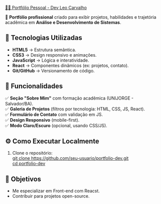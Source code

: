   <a href="https://portifolio-gules-tau.vercel.app/" target="blank"> 👨‍💻 Portfólio Pessoal - Dev Leo Carvalho  </a>

🔹 **Portfólio profissional** criado para exibir projetos, habilidades e trajetória acadêmica em **Análise e Desenvolvimento de Sistemas**.  

## 🚀 Tecnologias Utilizadas  
- **HTML5** → Estrutura semântica.  
- **CSS3** → Design responsivo e animações.  
- **JavaScript** → Lógica e interatividade.  
- **React** → Componentes dinâmicos (ex: projetos, contato).  
- **Git/GitHub** → Versionamento de código.  

## 📌 Funcionalidades  
✅ **Seção "Sobre Mim"** com formação acadêmica (UNIJORGE - Salvador/BA).  
✅ **Galeria de Projetos** (filtros por tecnologia: HTML, CSS, JS, React).  
✅ **Formulário de Contato** com validação em JS.  
✅ **Design Responsivo** (mobile-first).  
✅ **Modo Claro/Escuro** (opcional, usando CSS/JS).  

## ⚙️ Como Executar Localmente  
1. Clone o repositório:  
[git clone https://github.com/seu-usuario/portfolio-dev.git  
cd portfolio-dev](https://github.com/devleocarvalho/portfolio/tree/main)

## 🎯 Objetivos  
- Me especializar em Front-end com Reacst.  
- Contribuir para projetos open-source.  

